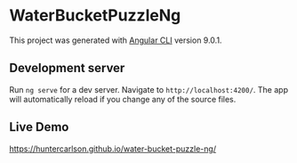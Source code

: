 # WaterBucketPuzzleNg

This project was generated with [Angular CLI](https://github.com/angular/angular-cli) version 9.0.1.

## Development server

Run `ng serve` for a dev server. Navigate to `http://localhost:4200/`. The app will automatically reload if you change any of the source files.

## Live Demo
https://huntercarlson.github.io/water-bucket-puzzle-ng/
